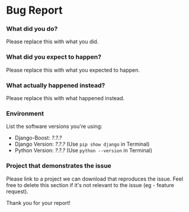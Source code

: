 # Bug Report  

### What did you do?  

Please replace this with what you did.  

### What did you expect to happen?  

Please replace this with what you expected to happen.  

### What actually happened instead?  

Please replace this with what happened instead.  

### Environment  

List the software versions you're using:  

- Django-Boost: *?.?.?*  
- Django Version: *?.?.?* (Use `pip show django` in Terminal)  
- Python Version: *?.?.?* (Use `python --version` in Terminal)  

### Project that demonstrates the issue  

Please link to a project we can download that reproduces the issue. Feel free to delete this section if it's not relevant to the issue (eg - feature request).  

Thank you for your report!  
